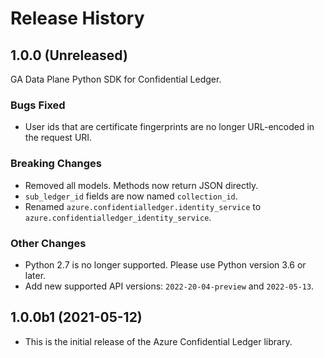 # Release History

## 1.0.0 (Unreleased)

GA Data Plane Python SDK for Confidential Ledger.

### Bugs Fixed
- User ids that are certificate fingerprints are no longer URL-encoded in the request URI.

### Breaking Changes
- Removed all models. Methods now return JSON directly.
- `sub_ledger_id` fields are now named `collection_id`.
- Renamed `azure.confidentialledger.identity_service` to `azure.confidentialledger_identity_service`.

### Other Changes
- Python 2.7 is no longer supported. Please use Python version 3.6 or later.
- Add new supported API versions: `2022-20-04-preview` and `2022-05-13`.

## 1.0.0b1 (2021-05-12)

- This is the initial release of the Azure Confidential Ledger library.
